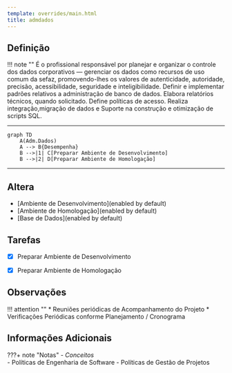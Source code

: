 ```yaml
---
template: overrides/main.html
title: admdados
---
```


## Definição

!!! note ""
      É o profissional responsável por planejar e organizar o controle dos dados corporativos — gerenciar os dados como recursos de uso comum da sefaz, promovendo-lhes os valores de autenticidade, autoridade, precisão, acessibilidade, seguridade e inteligibilidade. Definir e implementar padrões relativos a administração de banco de dados. Elabora relatórios técnicos, quando solicitado. Define políticas de acesso. Realiza integração,migração de dados e Suporte na construção e otimização de scripts SQL.

- - -

```mermaid
graph TD
    A(Adm.Dados)
    A --> B{Desempenha}
    B -->|1| C[Preparar Ambiente de Desenvolvimento]
    B -->|2| D[Preparar Ambiente de Homologação]
```
- - -

## Altera

* [Ambiente de Desenvolvimento](enabled by default)
* [Ambiente de Homologação](enabled by default)
* [Base de Dados](enabled by default)


## Tarefas

- [X] Preparar Ambiente de Desenvolvimento 
- [x] Preparar Ambiente de Homologação 




## Observações 

!!! attention ""
    * Reuniões periódicas de Acompanhamento do Projeto
    * Verificações Periódicas conforme Planejamento / Cronograma 
	

	
## Informações Adicionais  

???+ note "Notas"
    - *Conceitos*	
    - Políticas de Engenharia de Software
    - Políticas de Gestão de Projetos
